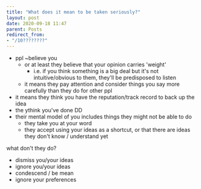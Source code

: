 ```yaml
---
title: "What does it mean to be taken seriously?"
layout: post
date: 2020-09-18 11:47
parent: Posts
redirect_from:
- "/10????????"
---
```


- ppl ~believe you
  - or at least they believe that your opinion carries 'weight'
    - i.e. if you think something is a big deal but it's not intuitive/obvious to them, they'll be predisposed to listen
  - it means they pay attention and consider things you say more carefully than they do for other ppl
- it means they think you have the reputation/track record to back up the idea
- the ythink you've done DD
- their mental model of you includes things they might not be able to do
  - they take you at your word
  - they accept using your ideas as a shortcut, or that there are ideas they don't know / understand yet

what don't they do?

- dismiss you/your ideas
- ignore you/your ideas
- condescend / be mean
- ignore your preferences
